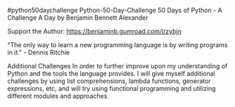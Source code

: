 #python50daychallenge
Python-50-Day-Challenge
50 Days of Python - A Challenge A Day by Benjamin Bennett Alexander

Support the Author: https://benjaminb.gumroad.com/l/zybjn

"The only way to learn a new programming language is by writing programs in it." - Dennis Ritchie


Additional Challenges
In order to further improve upon my understanding of Python and the tools the language provides. I will give myself additional challenges by using list comprehensions, lambda functions, generator expressions, etc, and will try using functional programming and utilizing different modules and approaches. 
